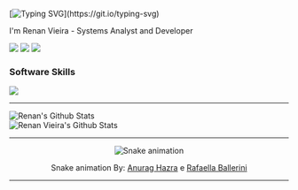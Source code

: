 [![Typing SVG](https://readme-typing-svg.demolab.com?font=Fira+Code&pause=1000&random=false&width=435&lines=Hi+there%2C+I'm+Renan+Vieira!;You+can+find+my+contact%2C+info+below.)](https://git.io/typing-svg)

[//]: # (https://github-readme-stats.vercel.app) 
[//]: # (width="435px" height="233px")

I'm Renan Vieira - Systems Analyst and Developer

<div>
  <a href="https://renanvieira.dev" target="_blank"><img src="https://skillicons.dev/icons?i=devto"></a> 
  <a href="https://www.linkedin.com/in/vieirarenanv" target="_blank"><img src="https://skillicons.dev/icons?i=linkedin"></a> 
  <a href="mailto:vieirarenanv@gmail.com"><img src="https://skillicons.dev/icons?i=gmail"></a>
</div>

### Software Skills

<p>
  <a href="https://skillicons.dev">
    <img src="https://skillicons.dev/icons?i=html,css,js" />
  </a>
</p>

<hr/>

<div>
  <div style="display: flex; flex-direction: column; align-items: flex-start;">
    <img align="top" alt="Renan's Github Stats" src="https://github-readme-stats-sand-seven-98.vercel.app/api?username=vieirarenanv&show_icons=true&count_private=true&theme=dark" />
    <img alt="Renan Vieira's Github Stats" src="https://github-readme-stats-sand-seven-98.vercel.app/api/top-langs/?username=vieirarenanv&layout=compact&show_icons=true&theme=dark&langs_count=8&size_weight=0.5&count_weight=0.5"/>
  </div>
</div>

<hr/>

<div align="center">
  
  ![Snake animation](https://github.com/danielbped/danielbped/blob/output/github-contribution-grid-snake.svg)
  
</div>

<div align="center">
  <p>Snake animation By: <a href="https://github.com/anuraghazra/github-readme-stats">Anurag Hazra</a> e <a href="https://github.com/rafaballerini">Rafaella Ballerini</a></p>
</div>

<hr/>
